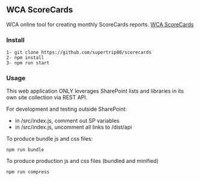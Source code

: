 ## WCA ScoreCards

WCA online tool for creating monthly ScoreCards reports.
[WCA ScoreCards](https://xdesk.ifad.org/sites/pa/tools/scorecards/index.aspx)

### Install
```
1- git clone https://github.com/supertrip86/scorecards
2- npm install
3- npm run start
```

### Usage
This web application ONLY leverages SharePoint lists and libraries in its own site collection via REST API.

For development and testing outside SharePoint: 

- in /src/index.js, comment out SP variables 
- in /src/index.js, uncomment all links to /dist/api

To produce bundle js and css files:
```
npm run bundle
```

To produce production js and css files (bundled and minified)
```
npm run compress
```
